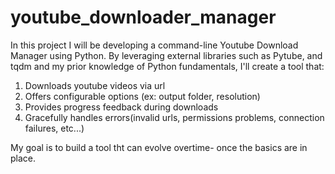 # youtube_downloader_manager

In this project I will be developing a command-line Youtube Download Manager using Python. By leveraging external libraries such as Pytube, and tqdm and my prior knowledge of Python fundamentals, I'll create a tool that:

1. Downloads youtube videos via url
2. Offers configurable options (ex: output folder, resolution)
3. Provides progress feedback during downloads
4. Gracefully handles errors(invalid urls, permissions problems, connection failures, etc...)

My goal is to build a tool tht can evolve overtime- once the basics are in place.
